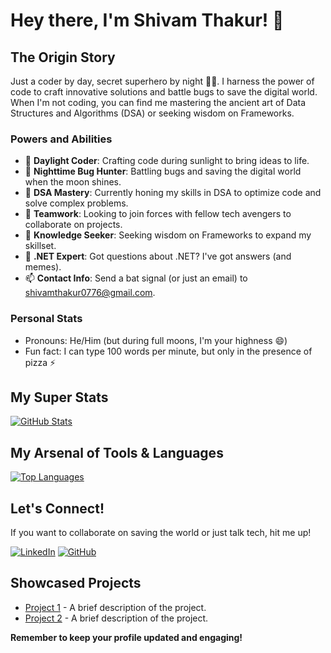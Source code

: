 # Hey there, I'm Shivam Thakur! 🚀

## **The Origin Story**

Just a coder by day, secret superhero by night 🦸‍♂️. I harness the power of code to craft innovative solutions and battle bugs to save the digital world. When I'm not coding, you can find me mastering the ancient art of Data Structures and Algorithms (DSA) or seeking wisdom on Frameworks.

### **Powers and Abilities**

- 🔭 **Daylight Coder**: Crafting code during sunlight to bring ideas to life.
- 🌙 **Nighttime Bug Hunter**: Battling bugs and saving the digital world when the moon shines.
- 🌱 **DSA Mastery**: Currently honing my skills in DSA to optimize code and solve complex problems.
- 👯 **Teamwork**: Looking to join forces with fellow tech avengers to collaborate on projects.
- 🤔 **Knowledge Seeker**: Seeking wisdom on Frameworks to expand my skillset.
- 💬 **.NET Expert**: Got questions about .NET? I've got answers (and memes).
- 📫 **Contact Info**: Send a bat signal (or just an email) to shivamthakur0776@gmail.com.

### **Personal Stats**

- Pronouns: He/Him (but during full moons, I'm your highness 😄)
- Fun fact: I can type 100 words per minute, but only in the presence of pizza ⚡

## **My Super Stats**

[![GitHub Stats](https://github-readme-stats.vercel.app/api?username=shivamthakur0776&show_icons=true&theme=radical)](https://github.com/anuraghazra/github-readme-stats)

## **My Arsenal of Tools & Languages**

[![Top Languages](https://github-readme-stats.vercel.app/api/top-langs/?username=shivamthakur0776&theme=radical)](https://github.com/anuraghazra/github-readme-stats)

## **Let's Connect!**

If you want to collaborate on saving the world or just talk tech, hit me up!

[![LinkedIn](https://github.com/user-attachments/assets/2bd7607f-a6ce-476f-b5ba-1c1c50daca35)](https://www.linkedin.com/in/shivam-thakur-86011427b/)
[![GitHub](https://img.icons8.com/ios-glyphs/30/000000/github.png)](https://github.com/ShibuThakur0776)

## **Showcased Projects**

- [Project 1](https://github.com/shivamthakur0776/project1) - A brief description of the project.
- [Project 2](https://github.com/shivamthakur0776/project2) - A brief description of the project.

**Remember to keep your profile updated and engaging!**
